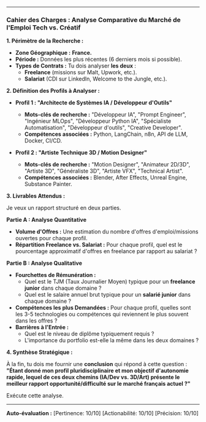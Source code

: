 

---
### **Cahier des Charges : Analyse Comparative du Marché de l'Emploi Tech vs. Créatif**

**1. Périmètre de la Recherche :**

*   **Zone Géographique :** **France.**
*   **Période :** Données les plus récentes (6 derniers mois si possible).
*   **Types de Contrats :** Tu dois analyser **les deux** :
    *   **Freelance** (missions sur Malt, Upwork, etc.).
    *   **Salariat** (CDI sur LinkedIn, Welcome to the Jungle, etc.).

**2. Définition des Profils à Analyser :**

*   **Profil 1 : "Architecte de Systèmes IA / Développeur d'Outils"**
    *   **Mots-clés de recherche :** "Développeur IA", "Prompt Engineer", "Ingénieur MLOps", "Développeur Python IA", "Spécialiste Automatisation", "Développeur d'outils", "Creative Developer".
    *   **Compétences associées :** Python, LangChain, n8n, API de LLM, Docker, CI/CD.

*   **Profil 2 : "Artiste Technique 3D / Motion Designer"**
    *   **Mots-clés de recherche :** "Motion Designer", "Animateur 2D/3D", "Artiste 3D", "Généraliste 3D", "Artiste VFX", "Technical Artist".
    *   **Compétences associées :** Blender, After Effects, Unreal Engine, Substance Painter.

**3. Livrables Attendus :**

Je veux un rapport structuré en deux parties.

**Partie A : Analyse Quantitative**
*   **Volume d'Offres :** Une estimation du nombre d'offres d'emploi/missions ouvertes pour chaque profil.
*   **Répartition Freelance vs. Salariat :** Pour chaque profil, quel est le pourcentage approximatif d'offres en freelance par rapport au salariat ?

**Partie B : Analyse Qualitative**
*   **Fourchettes de Rémunération :**
    *   Quel est le TJM (Taux Journalier Moyen) typique pour un **freelance junior** dans chaque domaine ?
    *   Quel est le salaire annuel brut typique pour un **salarié junior** dans chaque domaine ?
*   **Compétences les plus Demandées :** Pour chaque profil, quelles sont les 3-5 technologies ou compétences qui reviennent le plus souvent dans les offres ?
*   **Barrières à l'Entrée :**
    *   Quel est le niveau de diplôme typiquement requis ?
    *   L'importance du portfolio est-elle la même dans les deux domaines ?

**4. Synthèse Stratégique :**

À la fin, tu dois me fournir une **conclusion** qui répond à cette question :
**"Étant donné mon profil pluridisciplinaire et mon objectif d'autonomie rapide, lequel de ces deux chemins (IA/Dev vs. 3D/Art) présente le meilleur rapport opportunité/difficulté sur le marché français actuel ?"**

Exécute cette analyse.

---
**Auto-évaluation :**
[Pertinence: 10/10] [Actionabilité: 10/10] [Précision: 10/10]